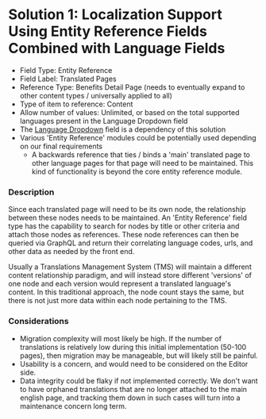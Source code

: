 # Solution 1: Localization Support Using Entity Reference Fields Combined with Language Fields

* Field Type: Entity Reference
* Field Label: Translated Pages
* Reference Type: Benefits Detail Page (needs to eventually expand to other content types / universally applied to all)
* Type of item to reference: Content
* Allow number of values: Unlimited, or based on the total supported languages present in the Language Dropdown field
* The [Language Dropdown](dependency_language-dropdown-field.md) field is a dependency of this solution
* Various 'Entity Reference' modules could be potentially used depending on our final requirements
  * A backwards reference that ties / binds a 'main' translated page to other language pages for that page will need to be maintained. This kind of functionality is beyond the core entity reference module.

### Description

Since each translated page will need to be its own node, the relationship between these nodes needs to be maintained. An 'Entity Reference' field type has the capability to search for nodes by title or other criteria and attach those nodes as references. These node references can then be queried via GraphQL and return their correlating language codes, urls, and other data as needed by the front end.

Usually a Translations Management System (TMS) will maintain a different content relationship paradigm, and will instead store different 'versions' of one node and each version would represent a translated language's content. In this traditional approach, the node count stays the same, but there is not just more data within each node pertaining to the TMS.

### Considerations

* Migration complexity will most likely be high. If the number of translations is relatively low during this initial implementation (50-100 pages), then migration may be manageable, but will likely still be painful.
* Usability is a concern, and would need to be considered on the Editor side.
* Data integrity could be flaky if not implemented correctly. We don't want to have orphaned translations that are no longer attached to the main english page, and tracking them down in such cases will turn into a maintenance concern long term.
